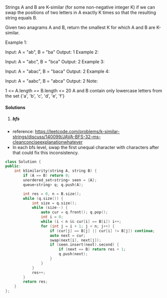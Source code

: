 Strings A and B are K-similar (for some non-negative integer K) if we can swap the positions of two letters in A exactly K times so that the resulting string equals B.

Given two anagrams A and B, return the smallest K for which A and B are K-similar.

Example 1:

Input: A = "ab", B = "ba"
Output: 1
Example 2:

Input: A = "abc", B = "bca"
Output: 2
Example 3:

Input: A = "abac", B = "baca"
Output: 2
Example 4:

Input: A = "aabc", B = "abca"
Output: 2
Note:

1 <= A.length == B.length <= 20
A and B contain only lowercase letters from the set {'a', 'b', 'c', 'd', 'e', 'f'}

#### Solutions

1. ##### bfs

- reference: https://leetcode.com/problems/k-similar-strings/discuss/140099/JAVA-BFS-32-ms-cleanconciseexplanationwhatever
- In each bfs level, swap the first unequal character with characters after that could fix this inconsistency.

```c++
class Solution {
public:
    int kSimilarity(string A, string B) {
        if (A == B) return 0;
        unordered_set<string> seen = {A};
        queue<string> q; q.push(A);

        int res = 0, n = B.size();
        while (q.size()) {
            int size = q.size();
            while (size--) {
                auto cur = q.front(); q.pop();
                int i = 0;
                while (i < n && cur[i] == B[i]) i++;
                for (int j = i + 1; j < n; j++) {
                    if (cur[j] == B[j] || cur[i] != B[j]) continue;
                    auto next = cur;
                    swap(next[i], next[j]);
                    if (seen.insert(next).second) {
                        if (next == B) return res + 1;
                        q.push(next);
                    }
                }
            }
            res++;
        }
        return res;
    }
};
```